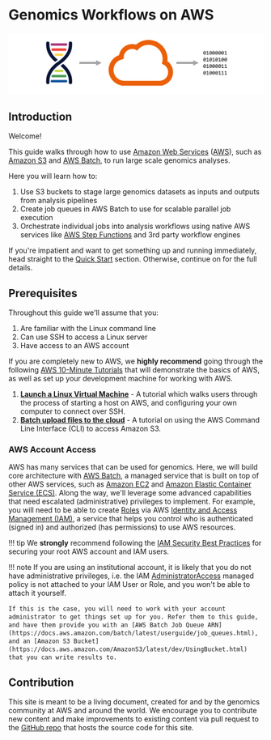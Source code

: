 # Genomics Workflows on AWS

![banner](images/aws-genomics-workflows-banner.png)

## Introduction

Welcome!

This guide walks through how to use [Amazon Web Services](https://aws.amazon.com) ([AWS](https://aws.amazon.com)), such as [Amazon S3](https://aws.amazon.com/s3) and [AWS Batch](https://aws.amazon.com/batch), to run large scale genomics analyses.

Here you will learn how to:

1. Use S3 buckets to stage large genomics datasets as inputs and outputs from analysis pipelines
2. Create job queues in AWS Batch to use for scalable parallel job execution
3. Orchestrate individual jobs into analysis workflows using native AWS services like [AWS Step Functions](https://aws.amazon.com/step-functions) and 3rd party workflow engines

If you're impatient and want to get something up and running immediately, head 
straight to the [Quick Start](quick-start) section.  Otherwise, continue on for the full details.

## Prerequisites

Throughout this guide we'll assume that you:

1. Are familiar with the Linux command line
2. Can use SSH to access a Linux server
3. Have access to an AWS account

If you are completely new to AWS, we **highly recommend** going through the following [AWS 10-Minute Tutorials](https://aws.amazon.com/getting-started/tutorials/) that will demonstrate the basics of AWS, as well as set up your development machine for working with AWS.

1. **[Launch a Linux Virtual Machine](https://aws.amazon.com/getting-started/tutorials/launch-a-virtual-machine/)** - A tutorial which walks users through the process of starting a host on AWS, and configuring your own computer to connect over SSH.
2. **[Batch upload files to the cloud](https://aws.amazon.com/getting-started/tutorials/backup-to-s3-cli/)** - A tutorial on using the AWS Command Line Interface (CLI) to access Amazon S3.

### AWS Account Access

AWS has many services that can be used for genomics.  Here, we will build core architecture with [AWS Batch](https://aws.amazon.com/batch), a managed service that is built on top of other AWS services, such as [Amazon EC2](https://aws.amazon.com/ec2) and [Amazon Elastic Container Service (ECS)](https://aws.amazon.com/ecs).  Along the way, we'll leverage some advanced capabilities that need escalated (administrative) privileges to implement.  For example, you will need to be able to create [Roles](https://docs.aws.amazon.com/IAM/latest/UserGuide/id_roles.html) via AWS [Identity and Access Management (IAM)](https://docs.aws.amazon.com/IAM/latest/UserGuide/introduction.html), a service that helps you control who is authenticated (signed in) and authorized (has permissions) to use AWS resources.

!!! tip
    We **strongly** recommend following the [IAM Security Best Practices](https://docs.aws.amazon.com/IAM/latest/UserGuide/best-practices.html) for securing your root AWS account and IAM users.

!!! note
    If you are using an institutional account, it is likely that you do not have administrative privileges, i.e. the IAM [AdministratorAccess](https://docs.aws.amazon.com/IAM/latest/UserGuide/access_policies_managed-vs-inline.html) managed policy is not attached to your IAM User or Role, and you won't be able to attach it yourself.

    If this is the case, you will need to work with your account administrator to get things set up for you. Refer them to this guide, and have them provide you with an [AWS Batch Job Queue ARN](https://docs.aws.amazon.com/batch/latest/userguide/job_queues.html), and an [Amazon S3 Bucket](https://docs.aws.amazon.com/AmazonS3/latest/dev/UsingBucket.html) that you can write results to.

## Contribution

This site is meant to be a living document, created for and by the genomics community at AWS and around the world.  We encourage you to contribute new content and make improvements to existing content via pull request to the [GitHub repo](https://github.com/aws-samples/aws-genomics-workflows/) that hosts the source code for this site.
